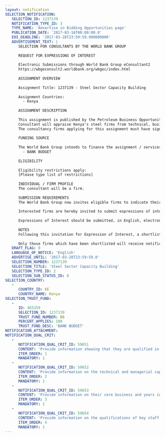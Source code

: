 ```yaml
---
layout: notification
SELECTION_NOTIFICATION: 
   SELECTION_ID: 1237139
   NOTIFICATION_TYPE_ID: 3
   TYPE_NAME: 'Advertise in Bidding Opportunities page'
   PUBLICATION_DATE: '2017-03-16T00:00:00.0'
   EOI_DEADLINE: '2017-03-28T23:59:59.900000000'
   ADVERTISEMENT_TEXT: |
      SELECTION FOR CONSULTANTS BY THE WORLD BANK GROUP
      
      REQUEST FOR EXPRESSIONS OF INTEREST
      
      Electronic Submissions through World Bank Group eConsultant2
      https://wbgeconsult2.worldbank.org/wbgec/index.html
      
      ASSIGNMENT OVERVIEW
      
      Assignment Title: 1237139 - Steel Sector Capacity Building
      
      Assignment Countries:
        - Kenya
      
      ASSIGNMENT DESCRIPTION
      
      This assignment is published by the Petroleum Business Opportunities (PBO)project in Nairobi, Kenya. The aim is to build capacity in steel sector firms so they might successfully engage with the Oil and Gas sector. This pilot project focuses on the steel sector but the PBO project has a number of sectors on which to focus over the next five years.
      Consultant will appraise Kenya's steel firms from technical, business health and commitment perspectives. Commitment will be appraised through a Management of Change (MoC) process to establish the motivation and capacity of the Leaders and Senior Managers to implement the required improvements to processes, standards, personnel, capital equipment etc. MoC will lead the capacity building interventions in selected steel firms.
      The consultancy firms applying for this assignment must have significant proven expertise in Management of Change, business health appraisal, steel sector operations, standards, EHS and QA/QC.
      
      FUNDING SOURCE
      
      The World Bank Group intends to finance the assignment / services described below under the following:
        - BANK BUDGET
      
      ELIGIBILITY
      
      Eligibility restrictions apply:
      [Please type list of restrictions]
      
      INDIVIDUAL / FIRM PROFILE
      The consultant will be a firm. 
      
      SUBMISSION REQUIREMENTS
      The World Bank Group now invites eligible firms to indicate their interest in providing the services.  Interested firms must provide information indicating that they are qualified to perform the services (brochures, description of similar assignments, experience in similar conditions, availability of appropriate skills among staff, etc. for firms; CV and cover letter for individuals).  Please note that the total size of all attachments should be less than 5MB.  Consultants may associate to enhance their qualifications.
      
      Interested firms are hereby invited to submit expressions of interest.
      
      Expressions of Interest should be submitted, in English, electronically through World Bank Group eConsultant2 (https://wbgeconsult2.worldbank.org/wbgec/index.html)
      
      NOTES
      Following this invitation for Expression of Interest, a shortlist of qualified firms will be formally invited to submit proposals. Shortlisting and selection will be subject to the availability of funding.
      
      Only those firms which have been shortlisted will receive notification. No debrief will be provided to firms which have not been shortlisted.
   DRAFT_FLAG: 0
   LANGUAGE_OF_NOTICE: 'English'
   ADVERTISE_UNTIL: '2017-03-28T23:59:59.0'
   SELECTION_NUMBER: 1237139
   SELECTION_TITLE: 'Steel Sector Capacity Building'
   SELECTION_TYPE_ID: 2
   SELECTION_SUB_STATUS_ID: 8
SELECTION_COUNTRY: 
   - 
      COUNTRY_ID: KE
      COUNTRY_NAME: Kenya
SELECTION_TRUST_FUND: 
   - 
      ID: 465359
      SELECTION_ID: 1237139
      TRUST_FUND_NUMBER: BB
      PERCENT_APPLIES: 100
      TRUST_FUND_DESC: 'BANK BUDGET'
NOTIFICATION_ATTACHMENT: 
NOTIFICATION_QUAL_CRIT: 
   - 
      NOTIFICATION_QUAL_CRIT_ID: 59651
      CONTENT: 'Provide information showing that they are qualified in the field of the assignment.'
      ITEM_ORDER: 1
      MANDATORY: 1
   - 
      NOTIFICATION_QUAL_CRIT_ID: 59652
      CONTENT: 'Provide information on the technical and managerial capabilities of the firm.'
      ITEM_ORDER: 2
      MANDATORY: 1
   - 
      NOTIFICATION_QUAL_CRIT_ID: 59653
      CONTENT: 'Provide information on their core business and years in business.'
      ITEM_ORDER: 3
      MANDATORY: 1
   - 
      NOTIFICATION_QUAL_CRIT_ID: 59654
      CONTENT: 'Provide information on the qualifications of key staff.'
      ITEM_ORDER: 4
      MANDATORY: 1
---
```

